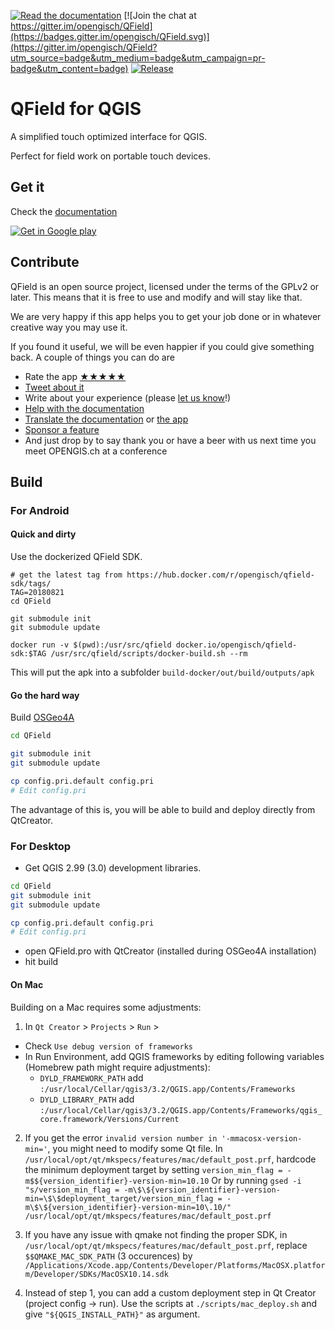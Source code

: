[![Read the documentation](https://img.shields.io/badge/Read-the%20docs-green.svg)](http://qfield.org/docs/installation-guide/index.html)
[![Join the chat at https://gitter.im/opengisch/QField](https://badges.gitter.im/opengisch/QField.svg)](https://gitter.im/opengisch/QField?utm_source=badge&utm_medium=badge&utm_campaign=pr-badge&utm_content=badge)
[![Release](https://img.shields.io/github/release/opengisch/QField.svg)](https://github.com/opengisch/QField/releases)

# QField for QGIS

A simplified touch optimized interface for QGIS.

Perfect for field work on portable touch devices.

## Get it

Check the [documentation](http://qfield.org/docs)

[![Get in Google play](http://www.qfield.org/images/Get_it_on_Google_play.png)](https://play.google.com/store/apps/details?id=ch.opengis.qfield)

## Contribute

QField is an open source project, licensed under the terms of the GPLv2 or later. This means that it is free to use and modify and will stay like that.

We are very happy if this app helps you to get your job done or in whatever creative way you may use it.

If you found it useful, we will be even happier if you could give something back. A couple of things you can do are

 * Rate the app [★★★★★](https://play.google.com/store/apps/details?id=ch.opengis.qfield&hl=en#details-reviews)
 * [Tweet about it](https://twitter.com/share?text=Looking%20for%20a%20good%20tool%20for%20field%20work%20in%20GIS?%20Check%20out%20%23QField!)
 * Write about your experience (please [let us know](mailto:info@opengis.ch)!)
 * [Help with the documentation](https://github.com/opengisch/QField-docs#documentation-process)
 * [Translate the documentation](https://github.com/opengisch/QField-docs#translation-process) or [the app](https://www.transifex.com/opengisch/qfield-for-qgis/)
 * [Sponsor a feature](https://opengisch.github.io/QField-docs/development/index.html#make-it-grow-make-it-yours)
 * And just drop by to say thank you or have a beer with us next time you meet OPENGIS.ch at a conference

## Build

### For Android

#### Quick and dirty

Use the dockerized QField SDK.

```
# get the latest tag from https://hub.docker.com/r/opengisch/qfield-sdk/tags/
TAG=20180821
cd QField

git submodule init
git submodule update

docker run -v $(pwd):/usr/src/qfield docker.io/opengisch/qfield-sdk:$TAG /usr/src/qfield/scripts/docker-build.sh --rm
```

This will put the apk into a subfolder `build-docker/out/build/outputs/apk`

#### Go the hard way

Build [OSGeo4A](https://github.com/opengisch/OSGeo4A)

```sh
cd QField

git submodule init
git submodule update

cp config.pri.default config.pri
# Edit config.pri
```

The advantage of this is, you will be able to build and deploy directly from QtCreator.

### For Desktop

* Get QGIS 2.99 (3.0) development libraries.

```sh
cd QField
git submodule init
git submodule update

cp config.pri.default config.pri
# Edit config.pri
```

 * open QField.pro with QtCreator (installed during OSGeo4A installation)
 * hit build

 #### On Mac

Building on a Mac requires some adjustments:

1. In `Qt Creator` > `Projects` > `Run` >
* Check `Use debug version of frameworks`
* In Run Environment, add QGIS frameworks by editing following variables (Homebrew path might require adjustments):
  * `DYLD_FRAMEWORK_PATH` add `:/usr/local/Cellar/qgis3/3.2/QGIS.app/Contents/Frameworks`
  * `DYLD_LIBRARY_PATH` add `:/usr/local/Cellar/qgis3/3.2/QGIS.app/Contents/Frameworks/qgis_core.framework/Versions/Current`

2. If you get the error `invalid version number in '-mmacosx-version-min='`, you might need to modify some Qt file. In `/usr/local/opt/qt/mkspecs/features/mac/default_post.prf`, hardcode the minimum deployment target by setting `version_min_flag = -m$${version_identifier}-version-min=10.10`
Or by running `gsed -i "s/version_min_flag = -m\$\${version_identifier}-version-min=\$\$deployment_target/version_min_flag = -m\$\${version_identifier}-version-min=10\.10/" /usr/local/opt/qt/mkspecs/features/mac/default_post.prf`

3. If you have any issue with qmake not finding the proper SDK, in `/usr/local/opt/qt/mkspecs/features/mac/default_post.prf`, replace `$$QMAKE_MAC_SDK_PATH` (3 occurences) by `/Applications/Xcode.app/Contents/Developer/Platforms/MacOSX.platform/Developer/SDKs/MacOSX10.14.sdk`

4. Instead of step 1, you can add a custom deployment step in Qt Creator (project config -> run). Use the scripts at `./scripts/mac_deploy.sh` and give `"${QGIS_INSTALL_PATH}"` as argument.
